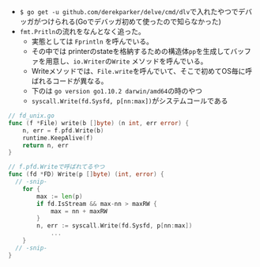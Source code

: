 - `$ go get -u github.com/derekparker/delve/cmd/dlv`で入れたやつでデバッガがつけられる(Goでデバッガ初めて使ったので知らなかった)
- `fmt.Pritln`の流れをなんとなく追った。
  + 実態としては `Fprintln` を呼んでいる。
  + その中では printerのstateを格納するための構造体`pp`を生成してバッファを用意し、`io.Writer`の`Write` メソッドを呼んでいる。
  + Writeメソッドでは、`File.write`を呼んでいて、そこで初めてOS毎に呼ばれるコードが異なる。
  + 下のは `go version go1.10.2 darwin/amd64`の時のやつ
  + `syscall.Write(fd.Sysfd, p[nn:max])`がシステムコールである

```go
// fd_unix.go
func (f *File) write(b []byte) (n int, err error) {
	n, err = f.pfd.Write(b)
	runtime.KeepAlive(f)
	return n, err
}

// f.pfd.Writeで呼ばれてるやつ
func (fd *FD) Write(p []byte) (int, error) {
  // -snip-
	for {
		max := len(p)
		if fd.IsStream && max-nn > maxRW {
			max = nn + maxRW
		}
		n, err := syscall.Write(fd.Sysfd, p[nn:max])
    		...
	}
  // -snip-
}
```
